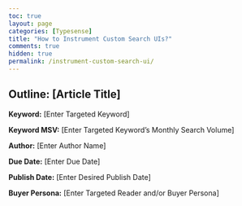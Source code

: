 ```yaml
---
toc: true
layout: page
categories: [Typesense]
title: "How to Instrument Custom Search UIs?"
comments: true
hidden: true
permalink: /instrument-custom-search-ui/
---
```


## Outline: [Article Title]

**Keyword:** [Enter Targeted Keyword]

**Keyword MSV:** [Enter Targeted Keyword’s Monthly Search Volume]

**Author:** [Enter Author Name]

**Due Date:** [Enter Due Date]

**Publish Date:** [Enter Desired Publish Date]

**Buyer Persona:** [Enter Targeted Reader and/or Buyer Persona]

<br>
